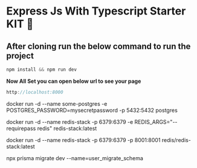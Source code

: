 # Express Js With Typescript Starter KIT 🙌

## After cloning run the below command to run the project

```js
npm install && npm run dev
```

**Now All Set you can open below url to see your page**

```js 
http://localhost:8000
```


docker run -d --name some-postgres -e POSTGRES_PASSWORD=mysecretpassword -p 5432:5432 postgres

docker run -d --name redis-stack -p 6379:6379 -e REDIS_ARGS="--requirepass redis" redis-stack:latest

docker run -d --name redis-stack -p 6379:6379 -p 8001:8001 redis/redis-stack:latest

npx prisma migrate dev --name=user_migrate_schema